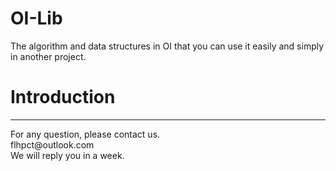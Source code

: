 # OI-Lib
The algorithm and data structures in OI that you can use it easily and simply in another project.

# Introduction

<hr />
For any question, please contact us.<br />
flhpct@outlook.com<br />
We will reply you in a week.
